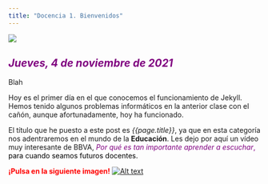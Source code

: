 ```yaml
---
title: "Docencia 1. Bienvenidos"
---
```

![](https://media3.giphy.com/media/bZVnr05ibCddKi5eFR/giphy.gif?cid=ecf05e47hjqm57msk6iaoeortlqk5ubzba4dbzk3may7ovkl&rid=giphy.gif&ct=g)

## <span style="color:purple"> *Jueves, 4 de noviembre de 2021*

Blah

Hoy es el primer día en el que conocemos el funcionamiento de Jekyll. Hemos tenido algunos problemas informáticos en la anterior clase con el cañón, aunque afortunadamente, hoy ha funcionado. 

El título que he puesto a este post es *{{page.title}}*, ya que en esta categoría nos adentraremos en el mundo de la **Educación**. Les dejo por aquí un vídeo muy interesante de BBVA, <span style="color:purple"> *Por qué es tan importante aprender a escuchar*, <span style="color:black"> para cuando seamos futuros docentes.

 <span style="color:red"> **¡Pulsa en la siguiente imagen!** 
[![Alt text](https://encrypted-tbn0.gstatic.com/images?q=tbn:ANd9GcSXEgcLT3zn9kTGCdxEACfaGw9pkt3BtJMehA&usqp=CAU)](https://youtu.be/LtMQDPAnauE)
